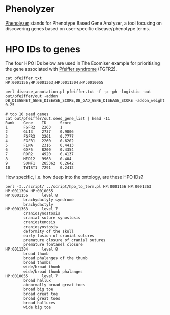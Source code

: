 Phenolyzer
==========

[Phenolyzer](http://phenolyzer.usc.edu/) stands for Phenotype Based Gene Analyzer, a tool focusing on discovering genes based on user-specific disease/phenotype terms.

# HPO IDs to genes

The four HPO IDs below are used in The Exomiser example for prioritising the gene associated with [Pfeiffer syndrome](https://en.wikipedia.org/wiki/Pfeiffer_syndrome) (FGFR2).

~~~~{.bash}
cat pfeiffer.txt 
HP:0001156;HP:0001363;HP:0011304;HP:0010055

perl disease_annotation.pl pfeiffer.txt -f -p -ph -logistic -out out/pfeiffer/out -addon DB_DISGENET_GENE_DISEASE_SCORE,DB_GAD_GENE_DISEASE_SCORE -addon_weight 0.25

# top 10 seed genes
cat out/pfeiffer/out.seed_gene_list | head -11
Rank    Gene    ID      Score
1       FGFR2   2263    1
2       GLI3    2737    0.9006
3       FGFR3   2261    0.7777
4       FGFR1   2260    0.6202
5       FLNA    2316    0.4413
6       GDF5    8200    0.4354
7       ROR2    4920    0.4137
8       MED12   9968    0.404
9       SUMF1   285362  0.2642
10      TWIST1  7291    0.2412
~~~~

How specific, i.e. how deep into the ontology, are these HPO IDs?

~~~~{.bash}
perl -I../script/ ../script/hpo_to_term.pl HP:0001156 HP:0001363 HP:0011304 HP:0010055
HP:0001156      level 8
        brachydactyly syndrome
        brachydactyly
HP:0001363      level 7
        craniosynostosis
        cranial suture synostosis
        craniostenosis
        craniosyostosis
        deformity of the skull
        early fusion of cranial sutures
        premature closure of cranial sutures
        premature fontanel closure
HP:0011304      level 8
        broad thumb
        broad phalanges of the thumb
        broad thumbs
        wide/broad thumb
        wide/broad thumb phalanges
HP:0010055      level 7
        broad hallux
        abnormally broad great toes
        broad big toe
        broad great toe
        broad great toes
        broad halluces
        wide big toe
~~~~

